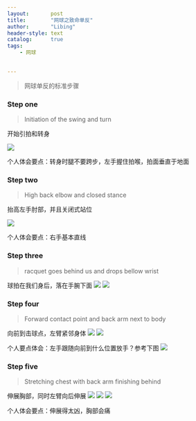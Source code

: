 ```yaml
---
layout:       post
title:        "网球之致命单反"
author:       "Libing"
header-style: text
catalog:      true
tags:
    - 网球

    
---
```


> 网球单反的标准步骤

### Step one
>Initiation of the swing and turn

开始引拍和转身

<img src="/img/sport/tennis/backhand1.jpeg">

个人体会要点：转身时腿不要跨步，左手握住拍喉，拍面垂直于地面

### Step two
>High back elbow and closed stance

抬高左手肘部，并且关闭式站位

<img src="/img/sport/tennis/backhand2.jpeg">

个人体会要点：右手基本直线

### Step three
>racquet goes behind us and drops bellow wrist

球拍在我们身后，落在手腕下面
<img src="/img/sport/tennis/backhand3-1.jpeg">
<img src="/img/sport/tennis/backhand3-2.jpeg">

### Step four
>Forward contact point and back arm next to body

向前到击球点，左臂紧邻身体
<img src="/img/sport/tennis/backhand4-1.jpeg">
<img src="/img/sport/tennis/backhand4-2.jpeg">

个人要点体会：左手跟随向前到什么位置放手？参考下图
<img src="/img/sport/tennis/backhand6.jpeg">

### Step five
>Stretching chest with back arm finishing behind

伸展胸部，同时左臂向后伸展
<img src="/img/sport/tennis/backhand5-1.jpeg">
<img src="/img/sport/tennis/backhand5-2.jpeg">
<img src="/img/sport/tennis/backhand5-3.jpeg">

个人体会要点：伸展得太凶，胸部会痛

